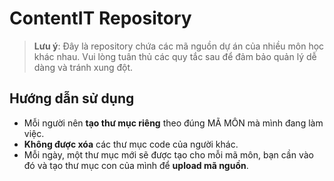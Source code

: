 # ContentIT Repository

> **Lưu ý**: Đây là repository chứa các mã nguồn dự án của nhiều môn học khác nhau. Vui lòng tuân thủ các quy tắc sau để đảm bảo quản lý dễ dàng và tránh xung đột.

## Hướng dẫn sử dụng

- Mỗi người nên **tạo thư mục riêng** theo đúng MÃ MÔN mà mình đang làm việc.
- **Không được xóa** các thư mục code của người khác.
- Mỗi ngày, một thư mục mới sẽ được tạo cho mỗi mã môn, bạn cần vào đó và tạo thư mục con của mình để **upload mã nguồn**.
